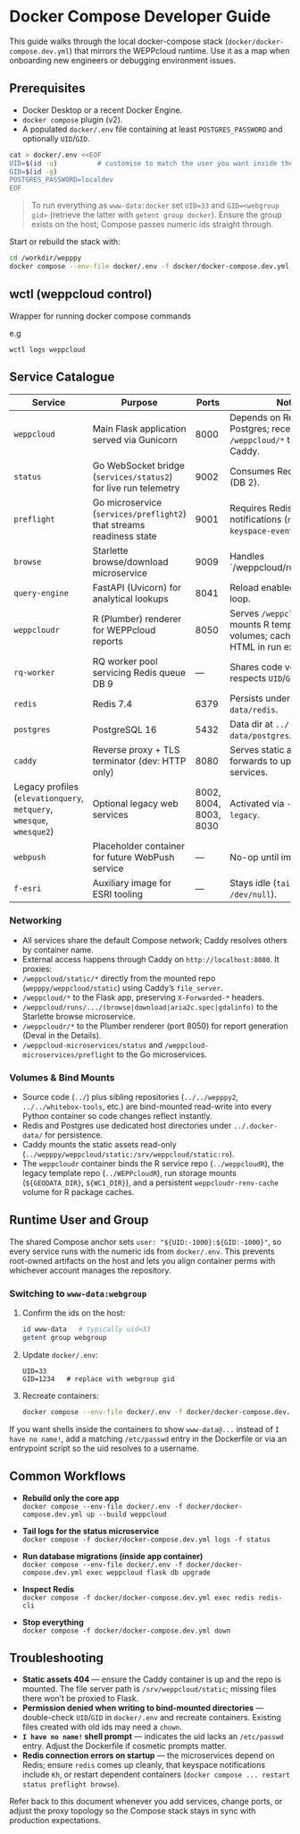 # Docker Compose Developer Guide

This guide walks through the local docker-compose stack (`docker/docker-compose.dev.yml`) that mirrors the WEPPcloud runtime. Use it as a map when onboarding new engineers or debugging environment issues.

## Prerequisites
- Docker Desktop or a recent Docker Engine.
- `docker compose` plugin (v2).
- A populated `docker/.env` file containing at least `POSTGRES_PASSWORD` and optionally `UID`/`GID`.

```bash
cat > docker/.env <<EOF
UID=$(id -u)          # customise to match the user you want inside the containers
GID=$(id -g)
POSTGRES_PASSWORD=localdev
EOF
```

> To run everything as `www-data:docker` set `UID=33` and `GID=<webgroup gid>` (retrieve the latter with `getent group docker`). Ensure the group exists on the host; Compose passes numeric ids straight through.

Start or rebuild the stack with:

```bash
cd /workdir/wepppy
docker compose --env-file docker/.env -f docker/docker-compose.dev.yml up --build
```

## wctl (weppcloud control)
Wrapper for running docker compose commands

e.g

```
wctl logs weppcloud
```

## Service Catalogue

| Service        | Purpose | Ports | Notes |
|----------------|---------|-------|-------|
| `weppcloud`    | Main Flask application served via Gunicorn | 8000 | Depends on Redis & Postgres; receives `/weppcloud/*` traffic from Caddy. |
| `status`       | Go WebSocket bridge (`services/status2`) for live run telemetry | 9002 | Consumes Redis pub/sub (DB 2). |
| `preflight`    | Go microservice (`services/preflight2`) that streams readiness state | 9001 | Requires Redis keyspace notifications (`notify-keyspace-events Kh`). |
| `browse`       | Starlette browse/download microservice | 9009 | Handles `/weppcloud/runs/.../browse|download|gdalinfo`. |
| `query-engine` | FastAPI (Uvicorn) for analytical lookups | 8041 | Reload enabled for dev loop. |
| `weppcloudr`   | R (Plumber) renderer for WEPPcloud reports | 8050 | Serves `/weppcloudr/*`; mounts R templates and run volumes; caches rendered HTML in run export dirs. |
| `rq-worker`    | RQ worker pool servicing Redis queue DB 9 | — | Shares code volume; respects `UID`/`GID`. |
| `redis`        | Redis 7.4 | 6379 | Persists under `../.docker-data/redis`. |
| `postgres`     | PostgreSQL 16 | 5432 | Data dir at `../.docker-data/postgres`. |
| `caddy`        | Reverse proxy + TLS terminator (dev: HTTP only) | 8080 | Serves static assets and forwards to upstream services. |
| Legacy profiles (`elevationquery`, `metquery`, `wmesque`, `wmesque2`) | Optional legacy web services | 8002, 8004, 8003, 8030 | Activated via `--profile legacy`. |
| `webpush`      | Placeholder container for future WebPush service | — | No-op until implemented. |
| `f-esri`       | Auxiliary image for ESRI tooling | — | Stays idle (`tail -f /dev/null`). |

### Networking
- All services share the default Compose network; Caddy resolves others by container name.
- External access happens through Caddy on `http://localhost:8080`. It proxies:
- `/weppcloud/static/*` directly from the mounted repo (`wepppy/weppcloud/static`) using Caddy’s `file_server`.
- `/weppcloud/*` to the Flask app, preserving `X-Forwarded-*` headers.
- `/weppcloud/runs/.../(browse|download|aria2c.spec|gdalinfo)` to the Starlette browse microservice.
- `/weppcloudr/*` to the Plumber renderer (port 8050) for report generation (Deval in the Details).
- `/weppcloud-microservices/status` and `/weppcloud-microservices/preflight` to the Go microservices.

### Volumes & Bind Mounts
- Source code (`../`) plus sibling repositories (`../../wepppy2`, `../../whitebox-tools`, etc.) are bind-mounted read-write into every Python container so code changes reflect instantly.
- Redis and Postgres use dedicated host directories under `../.docker-data/` for persistence.
- Caddy mounts the static assets read-only (`../wepppy/weppcloud/static:/srv/weppcloud/static:ro`).
- The `weppcloudr` container binds the R service repo (`../weppcloudR`), the legacy template repo (`../WEPPcloudR`), run storage mounts (`${GEODATA_DIR}`, `${WC1_DIR}`), and a persistent `weppcloudr-renv-cache` volume for R package caches.

## Runtime User and Group
The shared Compose anchor sets `user: "${UID:-1000}:${GID:-1000}"`, so every service runs with the numeric ids from `docker/.env`. This prevents root-owned artifacts on the host and lets you align container perms with whichever account manages the repository.

### Switching to `www-data:webgroup`
1. Confirm the ids on the host:  
   ```bash
   id www-data   # typically uid=33
   getent group webgroup
   ```
2. Update `docker/.env`:
   ```env
   UID=33
   GID=1234   # replace with webgroup gid
   ```
3. Recreate containers:  
   ```bash
   docker compose --env-file docker/.env -f docker/docker-compose.dev.yml up -d --build
   ```

If you want shells inside the containers to show `www-data@...` instead of `I have no name!`, add a matching `/etc/passwd` entry in the Dockerfile or via an entrypoint script so the uid resolves to a username.

## Common Workflows
- **Rebuild only the core app**  
  `docker compose --env-file docker/.env -f docker/docker-compose.dev.yml up --build weppcloud`

- **Tail logs for the status microservice**  
  `docker compose -f docker/docker-compose.dev.yml logs -f status`

- **Run database migrations (inside app container)**  
  `docker compose --env-file docker/.env -f docker/docker-compose.dev.yml exec weppcloud flask db upgrade`

- **Inspect Redis**  
  `docker compose -f docker/docker-compose.dev.yml exec redis redis-cli`

- **Stop everything**  
  `docker compose -f docker/docker-compose.dev.yml down`

## Troubleshooting
- **Static assets 404** — ensure the Caddy container is up and the repo is mounted. The file server path is `/srv/weppcloud/static`; missing files there won’t be proxied to Flask.
- **Permission denied when writing to bind-mounted directories** — double-check `UID`/`GID` in `docker/.env` and recreate containers. Existing files created with old ids may need a `chown`.
- **`I have no name!` shell prompt** — indicates the uid lacks an `/etc/passwd` entry. Adjust the Dockerfile if cosmetic prompts matter.
- **Redis connection errors on startup** — the microservices depend on Redis; ensure `redis` comes up cleanly, that keyspace notifications include `Kh`, or restart dependent containers (`docker compose ... restart status preflight browse`).

Refer back to this document whenever you add services, change ports, or adjust the proxy topology so the Compose stack stays in sync with production expectations.
